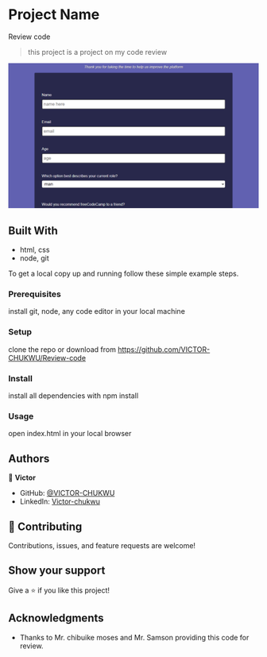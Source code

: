 

# Project Name
Review code

> this project is a project on my code review

![screenshot](screenshot.PNG)


## Built With
- html, css
- node, git

To get a local copy up and running follow these simple example steps.

### Prerequisites
install git, node, any code editor in your local machine

### Setup
clone the repo or download from https://github.com/VICTOR-CHUKWU/Review-code

### Install
install all dependencies with npm install

### Usage
open index.html in your local browser

## Authors
👤 **Victor**

- GitHub: [@VICTOR-CHUKWU](https://github.com/VICTOR-CHUKWU)
- LinkedIn: [Victor-chukwu](https://www.linkedin.com/in/victor-chukwu-95a020143)

## 🤝 Contributing
Contributions, issues, and feature requests are welcome!

## Show your support

Give a ⭐️ if you like this project!

## Acknowledgments

- Thanks to Mr. chibuike moses and Mr. Samson providing this code for review.

